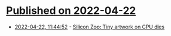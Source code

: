 # [Published on 2022-04-22](index.md)

* [2022-04-22, 11:44:52](https://news.ycombinator.com/item?id=31120439) - [Silicon Zoo: Tiny artwork on CPU dies](https://micro.magnet.fsu.edu/creatures/index.html)
